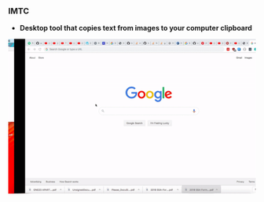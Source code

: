 ### **IMTC**
- **Desktop tool that copies text from images to your computer clipboard**

![DEMO](imtc/imtc-example-2xspeed.gif)

